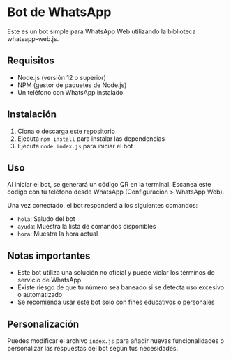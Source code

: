 # Bot de WhatsApp

Este es un bot simple para WhatsApp Web utilizando la biblioteca whatsapp-web.js.

## Requisitos

- Node.js (versión 12 o superior)
- NPM (gestor de paquetes de Node.js)
- Un teléfono con WhatsApp instalado

## Instalación

1. Clona o descarga este repositorio
2. Ejecuta `npm install` para instalar las dependencias
3. Ejecuta `node index.js` para iniciar el bot

## Uso

Al iniciar el bot, se generará un código QR en la terminal. Escanea este código con tu teléfono desde WhatsApp (Configuración > WhatsApp Web).

Una vez conectado, el bot responderá a los siguientes comandos:

- `hola`: Saludo del bot
- `ayuda`: Muestra la lista de comandos disponibles
- `hora`: Muestra la hora actual

## Notas importantes

- Este bot utiliza una solución no oficial y puede violar los términos de servicio de WhatsApp
- Existe riesgo de que tu número sea baneado si se detecta uso excesivo o automatizado
- Se recomienda usar este bot solo con fines educativos o personales

## Personalización

Puedes modificar el archivo `index.js` para añadir nuevas funcionalidades o personalizar las respuestas del bot según tus necesidades. 